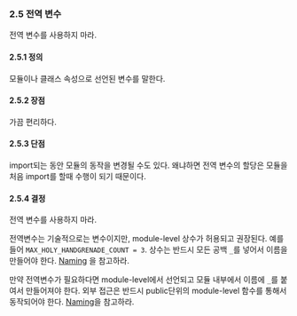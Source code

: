 <a id="s2.5-global-variables"></a>
<a id="global-variables"></a>

### 2.5 전역 변수

전역 변수를 사용하지 마라.
<a id="s2.5.1-definition"></a>

#### 2.5.1 정의

모듈이나 클래스 속성으로 선언된 변수를 말한다.
<a id="s2.5.2-pros"></a>

#### 2.5.2 장점

가끔 편리하다.
<a id="s2.5.3-cons"></a>

#### 2.5.3 단점

import되는 동안 모듈의 동작을 변경될 수도 있다. 왜냐하면 전역 변수의 할당은 모듈을 처음 import를 할때 수행이 되기 때문이다.
<a id="s2.5.4-decision"></a>

#### 2.5.4 결정

전역 변수를 사용하지 마라.

전역변수는 기술적으로는 변수이지만, module-level 상수가 허용되고 권장된다.
예를들어 `MAX_HOLY_HANDGRENADE_COUNT = 3`. 상수는 반드시 모든 공백 `_`를 넣어서 이름을 만들어야 한다.
[Naming](#s3.16-naming) 을 참고하라.

만약 전역변수가 필요하다면 module-level에서 선언되고 모듈 내부에서 이름에 `_`를 붙여서 만들어져야 한다.
외부 접근은 반드시 public단위의 module-level 함수를 통해서 동작되어야 한다.
[Naming](#s3.16-naming)을 참고하라.

